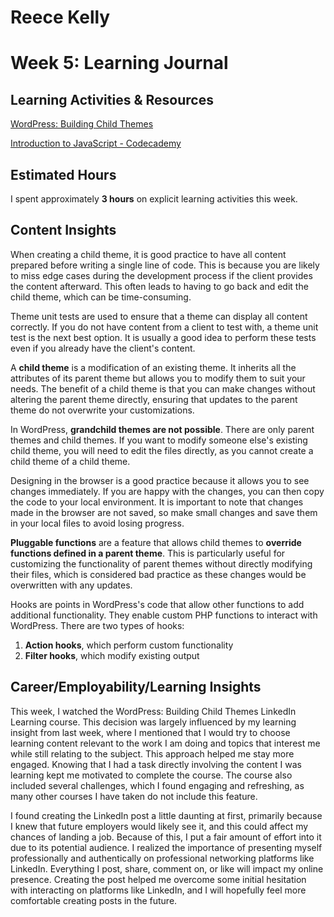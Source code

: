 # Reece Kelly
# Week 5: Learning Journal

## Learning Activities & Resources

[WordPress: Building Child Themes](https://www.linkedin.com/learning/wordpress-building-child-themes-3/level-up-to-wordpress-developer?u=2223545)

[Introduction to JavaScript - Codecademy](https://www.codecademy.com/enrolled/courses/introduction-to-javascript)

## Estimated Hours

I spent approximately **3 hours** on explicit learning activities this week.

## Content Insights

When creating a child theme, it is good practice to have all content prepared before writing a single line of code. This is because you are likely to miss edge cases during the development process if the client provides the content afterward. This often leads to having to go back and edit the child theme, which can be time-consuming.

Theme unit tests are used to ensure that a theme can display all content correctly. If you do not have content from a client to test with, a theme unit test is the next best option. It is usually a good idea to perform these tests even if you already have the client's content.

A **child theme** is a modification of an existing theme. It inherits all the attributes of its parent theme but allows you to modify them to suit your needs. The benefit of a child theme is that you can make changes without altering the parent theme directly, ensuring that updates to the parent theme do not overwrite your customizations.

In WordPress, **grandchild themes are not possible**. There are only parent themes and child themes. If you want to modify someone else's existing child theme, you will need to edit the files directly, as you cannot create a child theme of a child theme.

Designing in the browser is a good practice because it allows you to see changes immediately. If you are happy with the changes, you can then copy the code to your local environment. It is important to note that changes made in the browser are not saved, so make small changes and save them in your local files to avoid losing progress.

**Pluggable functions** are a feature that allows child themes to **override functions defined in a parent theme**. This is particularly useful for customizing the functionality of parent themes without directly modifying their files, which is considered bad practice as these changes would be overwritten with any updates.

Hooks are points in WordPress's code that allow other functions to add additional functionality. They enable custom PHP functions to interact with WordPress. There are two types of hooks:
1. **Action hooks**, which perform custom functionality
2. **Filter hooks**, which modify existing output

## Career/Employability/Learning Insights

This week, I watched the WordPress: Building Child Themes LinkedIn Learning course. This decision was largely influenced by my learning insight from last week, where I mentioned that I would try to choose learning content relevant to the work I am doing and topics that interest me while still relating to the subject. This approach helped me stay more engaged. Knowing that I had a task directly involving the content I was learning kept me motivated to complete the course. The course also included several challenges, which I found engaging and refreshing, as many other courses I have taken do not include this feature.

I found creating the LinkedIn post a little daunting at first, primarily because I knew that future employers would likely see it, and this could affect my chances of landing a job. Because of this, I put a fair amount of effort into it due to its potential audience. I realized the importance of presenting myself professionally and authentically on professional networking platforms like LinkedIn. Everything I post, share, comment on, or like will impact my online presence. Creating the post helped me overcome some initial hesitation with interacting on platforms like LinkedIn, and I will hopefully feel more comfortable creating posts in the future.